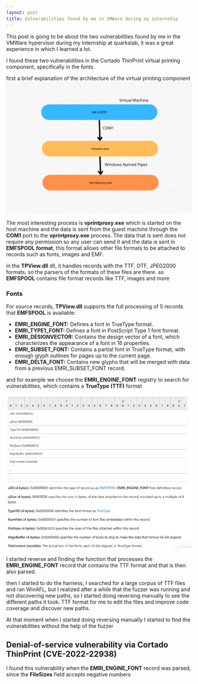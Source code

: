 ```yaml
---
layout: post
title: Vulnerabilities found by me in VMWare during my internship
---
```

This post is going to be about the two vulnerabilities found by me in the VMWare hypervisor during my internship at quarkslab, it was a great experience in which I learned a lot.

I found these two vulnerabilities in the Cortado ThinPrint virtual printing component, specifically in the fonts.

first a brief explanation of the architecture of the virtual printing component
![config](/images/vmtuto1.png)


The most interesting process is **vprintproxy.exe** which is started on the host machine and the data is sent from the guest machine through the **COM1** port to the **vprintproxy.exe** process.
The data that is sent does not require any permission so any user can send it and the data is sent in **EMFSPOOL format**, this format allows other file formats to be attached to records such as fonts, images and EMF.

in the **TPView.dll** dll, it handles records with the TTF, OTF, JPEG2000 formats, so the parsers of the formats of these files are there.
so **EMFSPOOL** contains file format records like TTF, images and more

### Fonts

For source records, **TPView.dll** supports the full processing of 5 records that **EMFSPOOL** is available:

- **EMRI_ENGINE_FONT:** Defines a font in TrueType format.
- **EMRI_TYPE1_FONT:**  Defines a font in PostScript Type 1 font format.
- **EMRI_DESIGNVECTOR:** Contains the design vector of a font, which characterizes the appearance of a font in 16 properties.
- **EMRI_SUBSET_FONT:** Contains a partial font in TrueType format, with enough glyph outlines for pages up to the current page.
- **EMRI_DELTA_FONT:** Contains new glyphs that will be merged with data from a previous EMRI_SUBSET_FONT record.

and for example we choose the **EMRI_ENGINE_FONT** registry to search for vulnerabilities, which contains a **TrueType (TTF)** format
  
  ![config](/images/vmtuto.png)

I started reverse and finding the function that processes the **EMRI_ENGINE_FONT** record that contains the TTF format and that is then also parsed.

then I started to do the harness, I searched for a large corpus of TTF files and ran WinAFL, but I realized after a while that the fuzzer was running and not discovering new paths, so I started doing reversing manually to see the different paths it took. TTF format for me to edit the files and improve code coverage and discover new paths.

At that moment when I started doing reversing manually I started to find the vulnerabilities without the help of the fuzzer

## Denial-of-service vulnerability via Cortado ThinPrint (CVE-2022-22938)

I found this vulnerability when the **EMRI_ENGINE_FONT** record was parsed, since the **FileSizes** field accepts negative numbers
